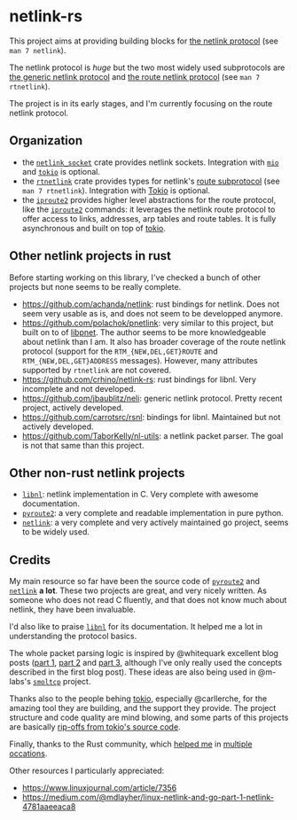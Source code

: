 netlink-rs
==========

This project aims at providing building blocks for [the netlink
protocol](https://en.wikipedia.org/wiki/Netlink) (see `man 7 netlink`).

The netlink protocol is _huge_ but the two most widely used subprotocols are
[the generic netlink protocol](https://lwn.net/Articles/208755/) and [the route
netlink protocol](https://www.infradead.org/~tgr/libnl/doc/route.html) (see
`man 7 rtnetlink`).

The project is in its early stages, and I'm currently focusing on the route
netlink protocol.

Organization
------------

- the [`netlink_socket`](./netlink-socket) crate provides netlink sockets.
  Integration with [`mio`](https://github.com/carllerche/mio) and
  [`tokio`](https://github.com/tokio-rs/) is optional.
- the [`rtnetlink`](./rtnetlink) crate provides types for netlink's [route
  subprotocol](https://www.infradead.org/~tgr/libnl/doc/route.html) (see `man 7
  rtnetlink`). Integration with [Tokio](tokio.rs) is optional.
- the [`iproute2`](./iproute2) provides higher level abstractions for the route
  protocol, like the [`iproute2`](https://en.wikipedia.org/wiki/Iproute2)
  commands: it leverages the netlink route protocol to offer access to links,
  addresses, arp tables and route tables. It is fully asynchronous and built on
  top of [tokio](tokio.rs).

Other netlink projects in rust
------------------------------

Before starting working on this library, I've checked a bunch of other projects
but none seems to be really complete.

- https://github.com/achanda/netlink: rust bindings for netlink. Does not seem
  very usable as is, and does not seem to be developped anymore.
- https://github.com/polachok/pnetlink: very similar to this project, but built
  on to of [libpnet](https://github.com/libpnet/libpnet). The author seems to
  be more knowledgeable about netlink than I am. It also has broader coverage
  of the route netlink protocol (support for the `RTM_{NEW,DEL,GET}ROUTE` and
  `RTM_{NEW,DEL,GET}ADDRESS` messages). However, many attributes supported by
  `rtnetlink` are not covered.
- https://github.com/crhino/netlink-rs: rust bindings for libnl. Very
  incomplete and not developed.
- https://github.com/jbaublitz/neli: generic netlink protocol. Pretty recent
  project, actively developed.
- https://github.com/carrotsrc/rsnl: bindings for libnl. Maintained but not
  actively developed.
- https://github.com/TaborKelly/nl-utils: a netlink packet parser. The goal is
  not that same than this project.

Other non-rust netlink projects
-------------------------------

- [`libnl`](https://www.infradead.org/~tgr/libnl/): netlink implementation in
  C. Very complete with awesome documentation.
- [`pyroute2`](https://github.com/svinota/pyroute2/tree/master/pyroute2/netlink): a very complete and readable implementation in pure python.
- [`netlink`](https://github.com/vishvananda/netlink): a very complete and very actively maintained go project, seems to be widely used.

Credits
-------

My main resource so far have been the source code of
[`pyroute2`](https://github.com/svinota/pyroute2/tree/master/pyroute2/netlink)
and [`netlink`](https://github.com/vishvananda/netlink) **a lot**. These two
projects are great, and very nicely written. As someone who does not read C
fluently, and that does not know much about netlink, they have been invaluable.

I'd also like to praise [`libnl`](https://www.infradead.org/~tgr/libnl/) for
its documentation. It helped me a lot in understanding the protocol basics.

The whole packet parsing logic is inspired by @whitequark excellent blog posts
([part 1](https://lab.whitequark.org/notes/2016-12-13/abstracting-over-mutability-in-rust/),
[part 2](https://lab.whitequark.org/notes/2016-12-17/owning-collections-in-heap-less-rust/)
and [part 3](https://lab.whitequark.org/notes/2017-01-16/abstracting-over-mutability-in-rust-macros/),
although I've only really used the concepts described in the first blog post).
These ideas are also being used in @m-labs's
[`smoltcp`](https://github.com/m-labs/smoltcp) project.

Thanks also to the people behing [tokio](tokio.rs), especially @carllerche, for
the amazing tool they are building, and the support they provide. The project
structure and code quality are mind blowing, and some parts of this projects
are basically [rip-offs from tokio's source
code](https://github.com/little-dude/netlink/blob/master/rtnetlink/src/framed.rs).

Finally, thanks to the Rust community, which
[helped me](https://users.rust-lang.org/t/help-understanding-libc-call/17308)
in
[multiple occations](https://users.rust-lang.org/t/implementing-a-trait-for-t-and-iterator-item-t/17891).

Other resources I particularly appreciated:

- https://www.linuxjournal.com/article/7356
- https://medium.com/@mdlayher/linux-netlink-and-go-part-1-netlink-4781aaeeaca8
